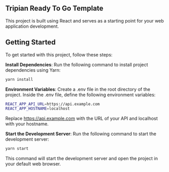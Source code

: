 ## Tripian Ready To Go Template

This project is built using React and serves as a starting point for your web application development.

## Getting Started

To get started with this project, follow these steps:

**Install Dependencies**: Run the following command to install project dependencies using Yarn:

```sh
yarn install
```

**Environment Variables**: Create a .env file in the root directory of the project. Inside the .env file, define the following environment variables:

```sh
REACT_APP_API_URL=https://api.example.com
REACT_APP_HOSTNAME=localhost
```

Replace https://api.example.com with the URL of your API and localhost with your hostname.

**Start the Development Server**: Run the following command to start the development server:

```sh
yarn start
```

This command will start the development server and open the project in your default web browser.
